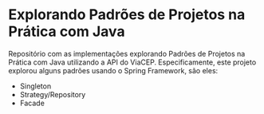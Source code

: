 # Explorando Padrões de Projetos na Prática com Java

Repositório com as implementações explorando Padrões de Projetos na Prática com Java utilizando a API do ViaCEP. Especificamente, este projeto explorou alguns padrões usando o Spring Framework, são eles:
- Singleton
- Strategy/Repository
- Facade
